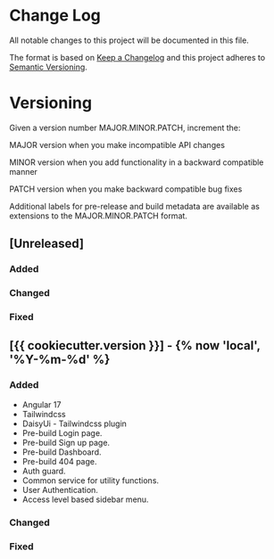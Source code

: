 # Change Log

All notable changes to this project will be documented in this file.

The format is based on [Keep a Changelog](http://keepachangelog.com/)
and this project adheres to [Semantic Versioning](http://semver.org/).

# Versioning

Given a version number MAJOR.MINOR.PATCH, increment the:

MAJOR version when you make incompatible API changes

MINOR version when you add functionality in a backward compatible manner

PATCH version when you make backward compatible bug fixes

Additional labels for pre-release and build metadata are available as extensions to the MAJOR.MINOR.PATCH format.

## [Unreleased]

### Added

### Changed

### Fixed


## [{{ cookiecutter.version }}] - {% now 'local', '%Y-%m-%d' %}

### Added

- Angular 17
- Tailwindcss
- DaisyUi - Tailwindcss plugin
- Pre-build Login page.
- Pre-build Sign up page.
- Pre-build Dashboard.
- Pre-build 404 page.
- Auth guard.
- Common service for utility functions.
- User Authentication.
- Access level based sidebar menu.

### Changed

### Fixed
